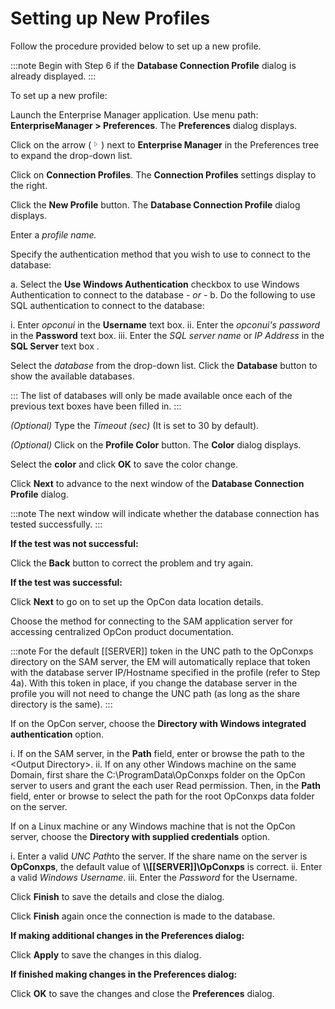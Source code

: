 # Setting up New Profiles

Follow the procedure provided below to set up a new profile.

:::note
Begin with Step 6 if the **Database Connection Profile** dialog is already displayed.
:::

To set up a new profile:

Launch the Enterprise Manager application.
Use menu path: **EnterpriseManager \> Preferences**. The **Preferences**
dialog displays.

Click on the arrow
(![Expand](../../../Resources/Images/EM/EMarrowtoexpand.png)) next to
**Enterprise Manager** in the Preferences tree to expand the drop-down
list.

Click on **Connection Profiles**. The **Connection Profiles** settings
display to the right.

Click the **New Profile** button. The **Database Connection Profile**
dialog displays.

Enter a *profile name.*

Specify the authentication method that you wish to use to connect to the
database:

a.  Select the **Use Windows Authentication** checkbox to use Windows
    Authentication to connect to the database *- or -*
b.  Do the following to use SQL authentication to connect to the
    database:

i.  Enter *opconui* in the **Username** text box.
ii. Enter the *opconui's password* in the **Password** text box.
iii. Enter the *SQL server name* or *IP Address* in the **SQL Server**
     text box .

Select the *database* from the drop-down list. Click the **Database**
button to show the available databases.

:::
The list of databases will only be made available once each of the previous text boxes have been filled in.
:::

*(Optional)* Type the *Timeout (sec)* (It is set to 30
by default).

*(Optional)* Click on the **Profile Color** button. The
**Color** dialog displays.

Select the **color** and click **OK** to save the color change.

Click **Next** to advance to the next window of the **Database
Connection Profile** dialog.

:::note
The next window will indicate whether the database connection has tested successfully.
:::

**If the test was not successful:**

Click the **Back** button to correct the problem and try again.

**If the test was successful:**

Click **Next** to go on to set up the OpCon data
location details.

Choose the method for connecting to the SAM application server for
accessing centralized OpCon product
documentation.

:::note
For the default \[\[SERVER\]\] token in the UNC path to the OpConxps directory on the SAM server, the EM will automatically replace that token with the database server IP/Hostname specified in the profile (refer to Step 4a). With this token in place, if you change the database server in the profile you will not need to change the UNC path (as long as the share directory is the same).
:::

If on the OpCon server, choose the **Directory with Windows integrated authentication** option.

i.  If on the SAM server, in the **Path** field, enter or browse the path to the <Output Directory\>. 
ii. If on any other Windows machine on the same Domain, first share the
    C:\\ProgramData\\OpConxps folder on the
    OpCon server to users and grant the each
    user Read permission. Then, in the **Path** field, enter or browse
    to select the path for the root OpConxps data folder on the server.

If on a Linux machine or any Windows machine that is not the
OpCon server, choose the **Directory with
supplied credentials** option.

i.  Enter a valid *UNC Path*to the server. If the share name on the
    server is **OpConxps**, the default value of
    **\\\\\[\[SERVER\]\]\\OpConxps** is correct. ii. Enter a valid *Windows Username*.
iii. Enter the *Password* for the Username.

Click **Finish** to save the details and close the dialog.

Click **Finish** again once the connection is made to the database.

**If making additional changes in the Preferences dialog:**

Click **Apply** to save the changes in this dialog.

**If finished making changes in the Preferences dialog:**

Click **OK** to save the changes and close the **Preferences** dialog.
